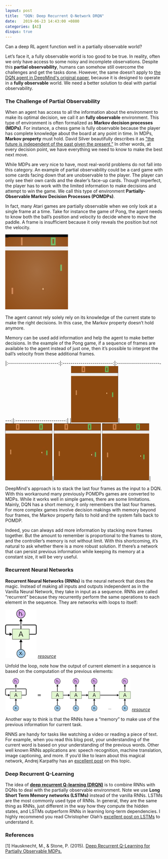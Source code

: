 ```yaml
---
layout: post
title:  "DQN: Deep Recurrent Q-Network DRQN"
date:   2019-06-23 14:43:00 +0800
categories: [AI]
disqus: true
---
```


Can a deep RL agent function well in a partially observable world?

Let’s face it, a fully observable world is too good to be true. In reality, often we only have access to some noisy and incomplete observations. Despite this **partial observability**, humans can somehow still overcome the challenges and get the tasks done. However, the same doesn’t apply to [the DQN agent in DeepMind's original paper](https://clarisli.github.io/ai/2019/06/13/deep-rl-dqn.html), because it is designed to operate in a **fully observable** world. We need a better solution to deal with partial observability.

### The Challenge of Partial Observability

When an agent has access to all the information about the environment to make its optimal decision, we call it an **fully observable** environment. This type of environment is often formalized as **Markov decision processes (MDPs)**. For instance, a chess game is fully observable because the player has complete knowledge about the board at any point in time. In MDPs, **Markov property** must hold. David Silver beautifully describes it as ["the future is independent of the past given the present.”]((http://www0.cs.ucl.ac.uk/staff/d.silver/web/Teaching_files/MDP.pdf)) In other words, at every decision point, we have everything we need to know to make the best next move.

While MDPs are very nice to have, most real-world problems do not fall into this category. An example of partial observability could be a card game with some cards facing down that are unobservable to the player. The player can only see their own cards and the dealer’s face-up cards. Though imperfect, the player has to work with the limited information to make decisions and attempt to win the game. We call this type of environment **Partially-Observable Markov Decision Processes (POMDPs)**.

In fact, many Atari games are partially observable when we only look at a single frame at a time. Take for instance the game of Pong, the agent needs to know both the ball’s position and velocity to decide where to move the paddle. A frame is insufficient because it only reveals the position but not the velocity. 

![image](/assets/images/pong_frame.png)

The agent cannot rely solely rely on its knowledge of the current state to make the right decisions. In this case, the Markov property doesn’t hold anymore.

Memory can be used add information and help the agent to make better decisions. In the example of the Pong game, if a sequence of frames are available to the agent instead of just one, then it’s possible to interpret the ball’s velocity from these additional frames.

|:-------------------------:|:-------------------------:|:-------------------------:|:-------------------------:|
|![image](/assets/images/pong_frame1.png)|![image](/assets/images/pong_frame2.png)|![image](/assets/images/pong_frame3.png)|![image](/assets/images/pong_frame4.png)|

DeepMind's approach is to stack the last four frames as the input to a DQN. With this workaround many previously POMDPs games are converted to MDPs. While it works well in simple games, there are some limitations. Mainly, DQN has a short memory, it only remembers the last four frames. For more complex games involve decision makings with memory beyond four frames, the Markov property fails to hold and the system falls back to POMDP. 

Indeed, you can always add more information by stacking more frames together. But the amount to remember is proportional to the frames to store, and the controller’s memory is not without limit. With this shortcoming, it’s natural to ask whether there is a more robust solution. If there’s a network that can persist previous information while keeping its memory at a constant size, it will be very useful.

### Recurrent Neural Networks

**Recurrent Neural Networks (RNNs)** is the neural network that does the magic. Instead of making all inputs and outputs independent as in the Vanilla Neural Network, they take in input as a sequence. RNNs are called “recurrent” because they recurrently perform the same operations to each element in the sequence. They are networks with loops to itself:

![image](/assets/images/rnn_fold.png)
*[resource](http://colah.github.io/posts/2015-08-Understanding-LSTMs/)*

Unfold the loop, note how the output of current element in a sequence is based on the computation of the previous elements:

![image](/assets/images/rnn_unfold.png)
*[resource](http://colah.github.io/posts/2015-08-Understanding-LSTMs/)*

Another way to think is that the RNNs have a “memory” to make use of the previous information for current task.

RNNS are handy for tasks like watching a video or reading a piece of text. For example, when you read this blog post, your understanding of the current word is based on your understanding of the previous words. Other well known RNNs applications are: speech recognition, machine translation, image captioning, and more. If you’d like to learn about this magical network, Andrej Karpathy has an [excellent post](http://karpathy.github.io/2015/05/21/rnn-effectiveness/) on this topic.

### Deep Recurrent Q-Learning

The idea of [**deep recurrent Q-learning (DRQN)**](https://arxiv.org/abs/1507.06527) is to combine RNNs with DQNs to deal with the partially observable environment. Note we use **Long Short Term Memory networks (LSTMs)** instead of the vanilla RNNs. LSTMs are the most commonly used type of RNNs. In general, they are the same thing as RNNs, just different in the way how they compute the hidden states, and LSTMs outperform RNNs in learning long-term dependencies. I highly recommend you read Christopher Olah’s [excellent post on LSTMs](http://colah.github.io/posts/2015-08-Understanding-LSTMs/) to understand it.

### References

[1] Hausknecht, M., & Stone, P. (2015). [Deep Recurrent Q-Learning for Partially Observable MDPs.](http://arxiv.org/abs/1507.06527)
